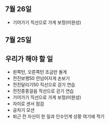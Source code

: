 ## 7월 26일
  - 기어가기 직선으로 가게 보정(미완성)

## 7월 25일 
## 우리가 해야 할 일

  - 왼쪽턴, 오른쪽턴 조금만 돌게
  - 전진보행50 안넘어지게 손보기
  - 전진달리기50 직선으로 걷기 연습
  - 전진종종걸음 직선으로 걷기 연습
  - 기어가기 직선으로 가게 보정(미완성)
  - 자이로 센서 점검
  - 공차기 모션
  - 퇴근 전 자신이 한 일과 인수인계 상황 여기에 적기
  

